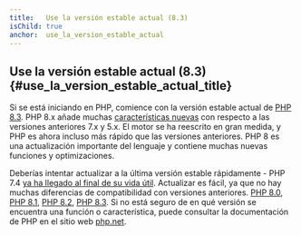 ```yaml
---
title:   Use la versión estable actual (8.3)
isChild: true
anchor:  use_la_version_estable_actual
---
```


## Use la versión estable actual (8.3) {#use_la_version_estable_actual_title}

Si se está iniciando en PHP, comience con la versión estable actual de [PHP 8.3][php-release]. PHP 8.x añade muchas [características nuevas](#language_highlights) con respecto a las versiones anteriores 7.x y 5.x. El motor se ha reescrito en gran medida, y PHP es ahora incluso más rápido que las versiones anteriores. PHP 8 es una actualización importante del lenguaje y contiene muchas nuevas funciones y optimizaciones.

Deberías intentar actualizar a la última versión estable rápidamente - PHP 7.4 [ya ha llegado al final de su vida útil][php-supported]. Actualizar es fácil, ya que no hay muchas diferencias de compatibilidad con versiones anteriores. [PHP 8.0][php-bc-80], [PHP 8.1][php-bc-81], [PHP 8.2][php-bc-82], [PHP 8.3][php-bc-83]. Si no está seguro de en qué versión se encuentra una función o característica, puede consultar la documentación de PHP en el sitio web [php.net][php-docs].

[php-release]: https://www.php.net/downloads.php
[php-supported]: https://www.php.net/supported-versions.php
[php-docs]: https://www.php.net/manual/
[php-bc-80]: https://www.php.net/manual/migration80.incompatible.php
[php-bc-81]: https://www.php.net/manual/migration81.incompatible.php
[php-bc-82]: https://www.php.net/manual/migration82.incompatible.php
[php-bc-83]: https://www.php.net/manual/migration83.incompatible.php
